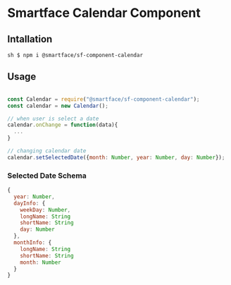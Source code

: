# Smartface Calendar Component

## Intallation
```sh $ npm i @smartface/sf-component-calendar ```

## Usage
```js 

const Calendar = require("@smartface/sf-component-calendar");
const calendar = new Calendar();

// when user is select a date
calendar.onChange = function(data){
  ...
}

// changing calendar date
calendar.setSelectedDate({month: Number, year: Number, day: Number});
```

### Selected Date Schema

```js
{ 
  year: Number,
  dayInfo: {
    weekDay: Number,
    longName: String
    shortName: String
    day: Number
  },
  monthInfo: {
    longName: String
    shortName: String
    month: Number
  }
}

```
